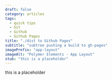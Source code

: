 ```yaml
---
draft: false
category: articles
tags: 
  - quick tips
  - Git
  - Github
  - Github Pages
title: "./dist to Github Pages"
subtitle: "subtree pushing a build to gh-pages"
imagePrefix: "app-layout"
imageAlt: "Polymer Elements - App Layout"
stub: "this is a placeholder"
---
```

this is a placeholder
